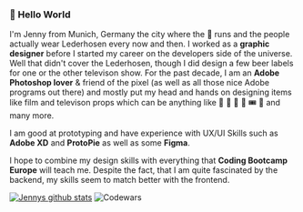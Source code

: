### 👋 Hello World

I'm Jenny from Munich, Germany the city where the :beer: runs and the people actually wear Lederhosen every now and then.
I worked as a **graphic designer** before I started my career on the developers side of the universe. 
Well that didn't cover the Lederhosen, though I did design a few beer labels for one or the other televison show. 
For the past decade, I am an **Adobe Photoshop lover** & friend of the pixel (as well as all those nice Adobe programs out there) 
and mostly put my head and hands on designing items like film and televison props which can be anything like 
:pill: :lotion_bottle: :newspaper: :iphone: :tickets: :unicorn: and many more.

I am good at prototyping and have experience with UX/UI Skills such as **Adobe XD** and **ProtoPie** as well as some **Figma**. 

I hope to combine my design skills with everything that **Coding Bootcamp Europe** will teach me. 
Despite the fact, that I am quite fascinated by the backend, my skills seem to match better with the frontend. 



[![Jennys github stats](https://github-readme-stats.vercel.app/api?username=jennywhitmore)](https://github.com/anuraghazra/github-readme-stats)
![Codewars](https://github.r2v.ch/codewars?user=jennywhitmore&stroke=COLOR)
